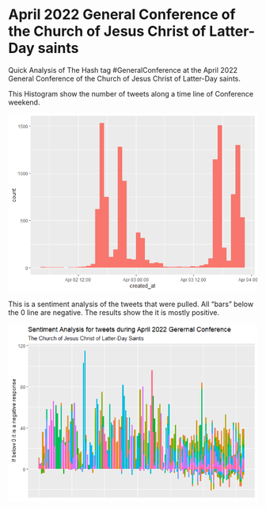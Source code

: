 
<!-- README.md is generated from README.Rmd. Please edit that file -->

# April 2022 General Conference of the Church of Jesus Christ of Latter-Day saints

<!-- badges: start -->
<!-- badges: end -->

Quick Analysis of The Hash tag \#GeneralConference at the April 2022
General Conference of the Church of Jesus Christ of Latter-Day saints.

This Histogram show the number of tweets along a time line of Conference
weekend.

![](README_files/figure-gfm/Histogram-1.png)<!-- -->

This is a sentiment analysis of the tweets that were pulled. All “bars”
below the 0 line are negative. The results show the it is mostly
positive.

![](README_files/figure-gfm/Sentiment-1.png)<!-- -->
